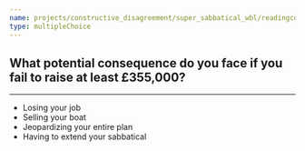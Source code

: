 ```yaml
---
name: projects/constructive_disagreement/super_sabbatical_wbl/readingcomp_scientist_4.md
type: multipleChoice
---
```


## What potential consequence do you face if you fail to raise at least £355,000?

---

- Losing your job
- Selling your boat
- Jeopardizing your entire plan
- Having to extend your sabbatical
